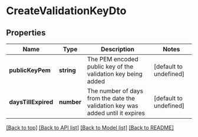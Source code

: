 # CreateValidationKeyDto

## Properties

|Name | Type | Description | Notes|
|------------ | ------------- | ------------- | -------------|
|**publicKeyPem** | **string** | The PEM encoded public key of the validation key being added | [default to undefined]|
|**daysTillExpired** | **number** | The number of days from the date the validation key was added until it expires | [default to undefined]|




[[Back to top]](#) [[Back to API list]](../../README.md#documentation-for-api-endpoints) [[Back to Model list]](../../README.md#documentation-for-models) [[Back to README]](../../README.md)
